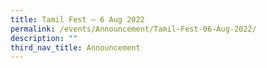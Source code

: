 ```yaml
---
title: Tamil Fest – 6 Aug 2022
permalink: /events/Announcement/Tamil-Fest-06-Aug-2022/
description: ""
third_nav_title: Announcement
---
```

